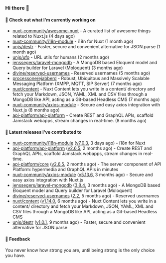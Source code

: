 ### Hi there 👋

#### 👷 Check out what I'm currently working on

- [nuxt-community/awesome-nuxt](https://github.com/nuxt-community/awesome-nuxt) - A curated list of awesome things related to Nuxt.js (4 days ago)
- [nuxt-community/i18n-module](https://github.com/nuxt-community/i18n-module) - i18n for Nuxt (1 month ago)
- [unjs/destr](https://github.com/unjs/destr) - Faster, secure and convenient alternative for JSON.parse (1 month ago)
- [unjs/ufo](https://github.com/unjs/ufo) - URL utils for humans (2 months ago)
- [jenssegers/laravel-mongodb](https://github.com/jenssegers/laravel-mongodb) - A MongoDB based Eloquent model and Query builder for Laravel (Moloquent) (3 months ago)
- [divine/reserved-usernames](https://github.com/divine/reserved-usernames) - Reserved usernames (5 months ago)
- [processone/ejabberd](https://github.com/processone/ejabberd) - Robust, Ubiquitous and Massively Scalable Messaging Platform (XMPP, MQTT, SIP Server) (7 months ago)
- [nuxt/content](https://github.com/nuxt/content) - Nuxt Content lets you write in a content/ directory and fetch your Markdown, JSON, YAML, XML and CSV files through a MongoDB like API, acting as a Git-based Headless CMS (7 months ago)
- [nuxt-community/axios-module](https://github.com/nuxt-community/axios-module) - Secure and easy axios integration with Nuxt.js (8 months ago)
- [api-platform/api-platform](https://github.com/api-platform/api-platform) - Create REST and GraphQL APIs, scaffold Jamstack webapps, stream changes in real-time. (8 months ago)

#### 🔭 Latest releases I've contributed to

- [nuxt-community/i18n-module](https://github.com/nuxt-community/i18n-module) ([v7.0.3](https://github.com/nuxt-community/i18n-module/releases/tag/v7.0.3), 3 days ago) - i18n for Nuxt
- [api-platform/api-platform](https://github.com/api-platform/api-platform) ([v2.6.5](https://github.com/api-platform/api-platform/releases/tag/v2.6.5), 2 months ago) - Create REST and GraphQL APIs, scaffold Jamstack webapps, stream changes in real-time.
- [api-platform/core](https://github.com/api-platform/core) ([v2.6.5](https://github.com/api-platform/core/releases/tag/v2.6.5), 2 months ago) - The server component of API Platform: hypermedia and GraphQL APIs in minutes
- [nuxt-community/axios-module](https://github.com/nuxt-community/axios-module) ([v5.13.6](https://github.com/nuxt-community/axios-module/releases/tag/v5.13.6), 3 months ago) - Secure and easy axios integration with Nuxt.js
- [jenssegers/laravel-mongodb](https://github.com/jenssegers/laravel-mongodb) ([3.8.4](https://github.com/jenssegers/laravel-mongodb/releases/tag/3.8.4), 3 months ago) - A MongoDB based Eloquent model and Query builder for Laravel (Moloquent)
- [divine/reserved-usernames](https://github.com/divine/reserved-usernames) ([2.2](https://github.com/divine/reserved-usernames/releases/tag/2.2), 5 months ago) - Reserved usernames
- [nuxt/content](https://github.com/nuxt/content) ([v1.14.0](https://github.com/nuxt/content/releases/tag/v1.14.0), 6 months ago) - Nuxt Content lets you write in a content/ directory and fetch your Markdown, JSON, YAML, XML and CSV files through a MongoDB like API, acting as a Git-based Headless CMS
- [unjs/destr](https://github.com/unjs/destr) ([v1.0.1](https://github.com/unjs/destr/releases/tag/v1.0.1), 9 months ago) - Faster, secure and convenient alternative for JSON.parse

#### 💬 Feedback
You never know how strong you are, until being strong is the only choice you have.